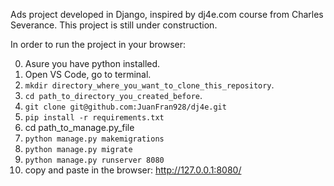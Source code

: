 Ads project developed in Django, inspired by dj4e.com course from Charles Severance.
This project is still under construction.

In order to run the project in your browser:

0) Asure you have python installed.
1) Open VS Code, go to terminal.
2) ```mkdir directory_where_you_want_to_clone_this_repository```.
3) ```cd path_to_directory_you_created_before```.
4) ```git clone git@github.com:JuanFran928/dj4e.git```
5) ```pip install -r requirements.txt``` 
6) cd path_to_manage.py_file 
7) ```python manage.py makemigrations```
8) ```python manage.py migrate```
9) ```python manage.py runserver 8080```
10) copy and paste in the browser: http://127.0.0.1:8080/
